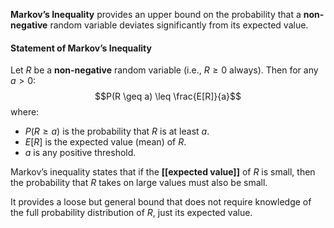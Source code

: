 **Markov’s Inequality** provides an upper bound on the probability that a **non-negative** random variable deviates significantly from its expected value.

#### **Statement of Markov’s Inequality**

Let $R$ be a **non-negative** random variable (i.e., $R \geq 0$ always). Then for any $a > 0$:
$$P(R \geq a) \leq \frac{E[R]}{a}$$​
where:

- $P(R \geq a)$ is the probability that $R$ is at least $a$.
- $E[R]$ is the expected value (mean) of $R$.
- $a$ is any positive threshold.

Markov’s inequality states that if the **[[expected value]]** of $R$ is small, then the probability that $R$ takes on large values must also be small.

It provides a loose but general bound that does not require knowledge of the full probability distribution of $R$, just its expected value.